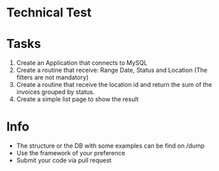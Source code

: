 # Technical Test

# Tasks
1. Create an Application that connects to MySQL
2. Create a routine that receive: Range Date, Status and Location (The filters are not mandatory)
3. Create a routine that receive the location id and return the sum of the invoices grouped by status.
4. Create a simple list page to show the result

# Info
- The structure or the DB with some examples can be find on /dump
- Use the framework of your preference
- Submit your code via pull request